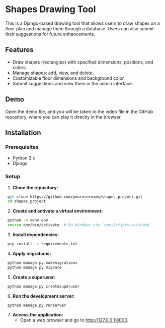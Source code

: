 # Shapes Drawing Tool

This is a Django-based drawing tool that allows users to draw shapes on a floor plan and manage them through a database. Users can also submit their suggestions for future enhancements.

## Features

- Draw shapes (rectangles) with specified dimensions, positions, and colors.
- Manage shapes: add, view, and delete.
- Customizable floor dimensions and background color.
- Submit suggestions and view them in the admin interface.

## Demo
Open the demo file, and you will be taken to the video file in the GitHub repository, where you can play it directly in the browser.

## Installation

### Prerequisites

- Python 3.x
- Django

### Setup

1. **Clone the repository:**
  ```bash
   git clone https://github.com/yourusername/shapes_project.git
   cd shapes_project
   ```
2. **Create and activate a virtual environment:**
  ```bash
   python -m venv env
   source env/bin/activate  # On Windows use `env\Scripts\activate`
   ```
3. **Install dependencies:**
  ```bash
   pip install -r requirements.txt
  ```
4. **Apply migrations:**
  ```bash
   python manage.py makemigrations
   python manage.py migrate
  ```
5. **Create a superuser:**
  ```bash
   python manage.py createsuperuser
  ```
6. **Run the development server:**
  ```bash
   python manage.py runserver
  ```
7. **Access the application:**
   - Open a web browser and go to http://127.0.0.1:8000.
  


